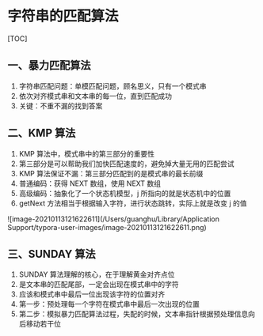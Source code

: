 # 字符串的匹配算法

[TOC]

## 一、暴力匹配算法

1. 字符串匹配问题：单模匹配问题，顾名思义，只有一个模式串
2. 依次对齐模式串和文本串的每一位，直到匹配成功
3. 关键：不重不漏的找到答案



## 二、KMP 算法

1. KMP 算法中，模式串中的第三部分的重要性
2. 第三部分是可以帮助我们加快匹配速度的，避免掉大量无用的匹配尝试
3. KMP 算法保证不漏：第三部分匹配到的是模式串的最长前缀
4. 普通编码：获得 NEXT 数组，使用 NEXT 数组
5. 高级编码：抽象化了一个状态机模型，j 所指向的就是状态机中的位置
6. getNext 方法相当于根据输入字符，进行状态跳转，实际上就是改变 j 的值



![image-20210113121622611](/Users/guanghu/Library/Application Support/typora-user-images/image-20210113121622611.png)

## 三、SUNDAY 算法

1. SUNDAY 算法理解的核心，在于理解黄金对齐点位
2. 是文本串的匹配尾部，一定会出现在模式串中的字符
3. 应该和模式串中最后一位出现该字符的位置对齐
4. 第一步：预处理每一个字符在模式串中最后一次出现的位置
5. 第二步：模拟暴力匹配算法过程，失配的时候，文本串指针根据预处理信息向后移动若干位



